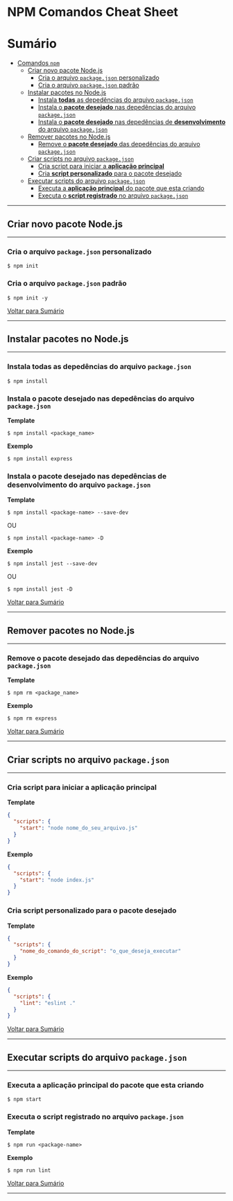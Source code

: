 # NPM Comandos Cheat Sheet

# Sumário

- [Comandos `npm`](#comandos-npm)
  - [Criar novo pacote Node.js](#criar-novo-pacote-nodejs)
    - [Cria o arquivo `package.json` personalizado](#cria-o-arquivo-packagejson-personalizado)
    - [Cria o arquivo `package.json` padrão](#cria-o-arquivo-packagejson-padrão)
  - [Instalar pacotes no Node.js](#instalar-pacotes-no-nodejs)
    - [Instala **todas** as depedências do arquivo `package.json`](#instala-todas-as-depedências-do-arquivo-packagejson)
    - [Instala o **pacote desejado** nas depedências do arquivo `package.json`](#instala-o-pacote-desejado-nas-depedências-do-arquivo-packagejson)
    - [Instala o **pacote desejado** nas depedências de **desenvolvimento** do arquivo `package.json`](#instala-o-pacote-desejado-nas-depedências-de-desenvolvimento-do-arquivo-packagejson)
  - [Remover pacotes no Node.js](#remover-pacotes-no-nodejs)
    - [Remove o **pacote desejado** das depedências do arquivo `package.json`](#remove-o-pacote-desejado-das-depedências-do-arquivo-packagejson)
  - [Criar scripts no arquivo `package.json`](#criar-scripts-no-arquivo-packagejson)
    - [Cria script para iniciar a **aplicação principal**](#cria-script-para-iniciar-a-aplicação-principal)
    - [Cria **script personalizado** para o pacote desejado](#cria-script-personalizado-para-o-pacote-desejado)
  - [Executar scripts do arquivo `package.json`](#executar-scripts-do-arquivo-packagejson)
    - [Executa a **aplicação principal** do pacote que esta criando](#executa-a-aplicação-principal-do-pacote-que-esta-criando)
    - [Executa o **script registrado** no arquivo `package.json`](#executa-o-script-registrado-no-arquivo-packagejson)

---

## Criar novo pacote Node.js

---

### Cria o arquivo `package.json` personalizado
```shell
$ npm init
```

### Cria o arquivo `package.json` padrão
```shell
$ npm init -y
```

[Voltar para Sumário](#sumário)

---

## Instalar pacotes no Node.js

---

### Instala **todas** as depedências do arquivo `package.json`
```shell
$ npm install
```

### Instala o **pacote desejado** nas depedências do arquivo `package.json`

**Template**
```shell
$ npm install <package_name>
```

**Exemplo**
```shell
$ npm install express
```

### Instala o **pacote desejado** nas depedências de **desenvolvimento** do arquivo `package.json`

**Template**
```shell
$ npm install <package-name> --save-dev
```
OU
```shell
$ npm install <package-name> -D
```

**Exemplo**
```shell
$ npm install jest --save-dev
```
OU
```shell
$ npm install jest -D
```

[Voltar para Sumário](#sumário)

---

## Remover pacotes no Node.js

---

### Remove o **pacote desejado** das depedências do arquivo `package.json`

**Template**
```shell
$ npm rm <package_name>
```

**Exemplo**
```shell
$ npm rm express
```

[Voltar para Sumário](#sumário)

---

## Criar scripts no arquivo `package.json`

---

### Cria script para iniciar a **aplicação principal**
**Template**
```json
{
  "scripts": {
    "start": "node nome_do_seu_arquivo.js"
  }
}
```

**Exemplo**
```json
{
  "scripts": {
    "start": "node index.js"
  }
}
```

### Cria **script personalizado** para o pacote desejado
**Template**
```json
{
  "scripts": {
    "nome_do_comando_do_script": "o_que_deseja_executar"
  }
}
```
**Exemplo**
```json
{
  "scripts": {
    "lint": "eslint ."
  }
}
```

[Voltar para Sumário](#sumário)

---

## Executar scripts do arquivo `package.json`

---

### Executa a **aplicação principal** do pacote que esta criando

```shell
$ npm start
```

### Executa o **script registrado** no arquivo `package.json`

**Template**
```shell
$ npm run <package-name>
```

**Exemplo**
```shell
$ npm run lint
```

[Voltar para Sumário](#sumário)

---
